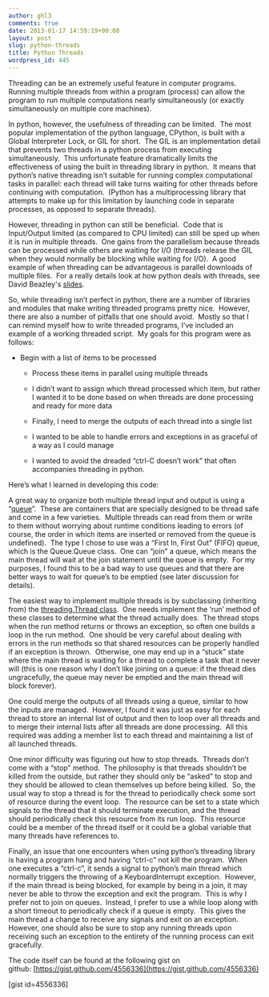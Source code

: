 ```yaml
---
author: ghl3
comments: true
date: 2013-01-17 14:59:19+00:00
layout: post
slug: python-threads
title: Python Threads
wordpress_id: 445
---
```


Threading can be an extremely useful feature in computer programs.  Running multiple threads from within a program (process) can allow the program to run multiple computations nearly simultaneously (or exactly simultaneously on multiple core machines).

In python, however, the usefulness of threading can be limited.  The most popular implementation of the python language, CPython, is built with a Global Interpreter Lock, or GIL for short.  The GIL is an implementation detail that prevents two threads in a python process from executing simultaneously.  This unfortunate feature dramatically limits the effectiveness of using the built in threading library in python.  It means that python’s native threading isn’t suitable for running complex computational tasks in parallel: each thread will take turns waiting for other threads before continuing with computation.  (Python has a multiprocessing library that attempts to make up for this limitation by launching code in separate processes, as opposed to separate threads).

However, threading in python can still be beneficial.  Code that is Input/Output limited (as compared to CPU limited) can still be sped up when it is run in multiple threads.  One gains from the parallelism because threads can be processed while others are waiting for I/O (threads release the GIL when they would normally be blocking while waiting for I/O).  A good example of when threading can be advantageous is parallel downloads of multiple files.  For a really details look at how python deals with threads, see David Beazley's [slides]( http://www.dabeaz.com/python/GIL.pdf).

So, while threading isn’t perfect in python, there are a number of libraries and modules that make writing threaded programs pretty nice.  However, there are also a number of pitfalls that one should avoid.  Mostly so that I can remind myself how to write threaded programs, I’ve included an example of a working threaded script.  My goals for this program were as follows:

- Begin with a list of items to be processed



	
  * Process these items in parallel using multiple threads

	
  * I didn’t want to assign which thread processed which item, but rather I wanted it to be done based on when threads are done processing and ready for more data

	
  * Finally, I need to merge the outputs of each thread into a single list

	
  * I wanted to be able to handle errors and exceptions in as graceful of a way as I could manage

	
  * I wanted to avoid the dreaded “ctrl-C doesn’t work” that often accompanies threading in python.


Here’s what I learned in developing this code:

A great way to organize both multiple thread input and output is using a “[queue](http://docs.python.org/2/library/queue.html)”.  These are containers that are specially designed to be thread safe and come in a few varieties.  Multiple threads can read from them or write to them without worrying about runtime conditions leading to errors (of course, the order in which items are inserted or removed from the queue is undefined).  The type I chose to use was a “First In, First Out” (FIFO) queue, which is the Queue.Queue class.  One can “join” a queue, which means the main thread will wait at the join statement until the queue is empty.  For my purposes, I found this to be a bad way to use queues and that there are better ways to wait for queue’s to be emptied (see later discussion for details).



The easiest way to implement multiple threads is by subclassing (inheriting from) the [threading.Thread class](http://docs.python.org/2/library/threading.html#threading.Thread).  One needs implement the ‘run’ method of these classes to determine what the thread actually does.  The thread stops when the run method returns or throws an exception, so often one builds a loop in the run method.  One should be very careful about dealing with errors in the run methods so that shared resources can be properly handled if an exception is thrown.  Otherwise, one may end up in a “stuck” state where the main thread is waiting for a thread to complete a task that it never will (this is one reason why I don’t like joining on a queue: if the thread dies ungracefully, the queue may never be emptied and the main thread will block forever).

One could merge the outputs of all threads using a queue, similar to how the inputs are managed.  However, I found it was just as easy for each thread to store an internal list of output and then to loop over all threads and to merge their internal lists after all threads are done processing.  All this required was adding a member list to each thread and maintaining a list of all launched threads.

One minor difficulty was figuring out how to stop threads.  Threads don’t come with a “stop” method.  The philosophy is that threads shouldn’t be killed from the outside, but rather they should only be “asked” to stop and they should be allowed to clean themselves up before being killed.  So, the usual way to stop a thread is for the thread to periodically check some sort of resource during the event loop.  The resource can be set to a state which signals to the thread that it should terminate execution, and the thread should periodically check this resource from its run loop.  This resource could be a member of the thread itself or it could be a global variable that many threads have references to.

Finally, an issue that one encounters when using python’s threading library is having a program hang and having “ctrl-c” not kill the program.  When one executes a “ctrl-c”, it sends a signal to python’s main thread which normally triggers the throwing of a KeyboardInterrupt exception.  However, if the main thread is being blocked, for example by being in a join, it may never be able to throw the exception and exit the program.  This is why I prefer not to join on queues.  Instead, I prefer to use a while loop along with a short timeout to periodically check if a queue is empty.  This gives the main thread a change to receive any signals and exit on an exception.  However, one should also be sure to stop any running threads upon receiving such an exception to the entirety of the running process can exit gracefully.

The code itself can be found at the following gist on github: [https://gist.github.com/4556336](https://gist.github.com/4556336)

[gist id=4556336]
